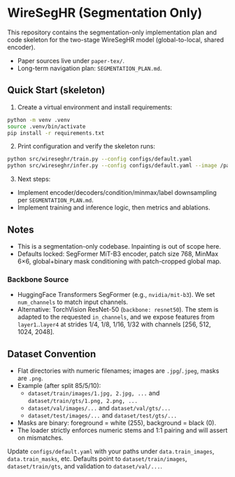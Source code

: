 # WireSegHR (Segmentation Only)

This repository contains the segmentation-only implementation plan and code skeleton for the two-stage WireSegHR model (global-to-local, shared encoder).

- Paper sources live under `paper-tex/`.
- Long-term navigation plan: `SEGMENTATION_PLAN.md`.

## Quick Start (skeleton)

1) Create a virtual environment and install requirements:

```bash
python -m venv .venv
source .venv/bin/activate
pip install -r requirements.txt
```

2) Print configuration and verify the skeleton runs:

```bash
python src/wireseghr/train.py --config configs/default.yaml
python src/wireseghr/infer.py --config configs/default.yaml --image /path/to/image.png
```

3) Next steps:
- Implement encoder/decoders/condition/minmax/label downsampling per `SEGMENTATION_PLAN.md`.
- Implement training and inference logic, then metrics and ablations.

## Notes
- This is a segmentation-only codebase. Inpainting is out of scope here.
- Defaults locked: SegFormer MiT-B3 encoder, patch size 768, MinMax 6×6, global+binary mask conditioning with patch-cropped global map.

### Backbone Source
- HuggingFace Transformers SegFormer (e.g., `nvidia/mit-b3`). We set `num_channels` to match input channels.
- Alternative: TorchVision ResNet-50 (`backbone: resnet50`). The stem is adapted to the requested `in_channels`, and we expose features from `layer1`..`layer4` at strides 1/4, 1/8, 1/16, 1/32 with channels [256, 512, 1024, 2048].

## Dataset Convention
- Flat directories with numeric filenames; images are `.jpg`/`.jpeg`, masks are `.png`.
- Example (after split 85/5/10):
  - `dataset/train/images/1.jpg, 2.jpg, ...` and `dataset/train/gts/1.png, 2.png, ...`
  - `dataset/val/images/...` and `dataset/val/gts/...`
  - `dataset/test/images/...` and `dataset/test/gts/...`
- Masks are binary: foreground = white (255), background = black (0).
- The loader strictly enforces numeric stems and 1:1 pairing and will assert on mismatches.

Update `configs/default.yaml` with your paths under `data.train_images`, `data.train_masks`, etc. Defaults point to `dataset/train/images`, `dataset/train/gts`, and validation to `dataset/val/...`.
